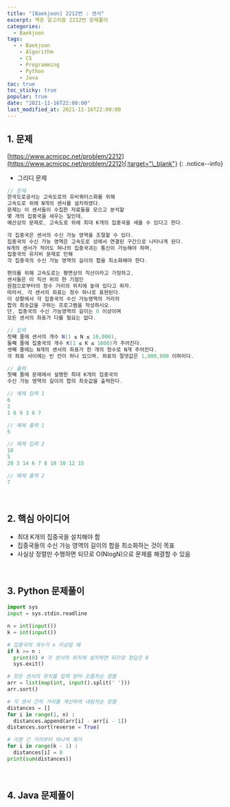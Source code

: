 ```yaml
---
title: "[Baekjoon] 2212번 : 센서"
excerpt: 백준 알고리즘 2212번 문제풀이
categories:
  - Baekjoon
tags:
  - - Baekjoon
    - Algorithm
    - CS
    - Programming
    - Python
    - Java
toc: true
toc_sticky: true
popular: true
date: "2021-11-16T22:00:00"
last_modified_at: 2021-11-16T22:00:00
---
```


## 1. 문제

[https://www.acmicpc.net/problem/2212](https://www.acmicpc.net/problem/2212){:target="\_blank"}
{: .notice--info}

- 그리디 문제

```java
// 문제
한국도로공사는 고속도로의 유비쿼터스화를 위해
고속도로 위에 N개의 센서를 설치하였다.
문제는 이 센서들이 수집한 자료들을 모으고 분석할
몇 개의 집중국을 세우는 일인데,
예산상의 문제로, 고속도로 위에 최대 K개의 집중국을 세울 수 있다고 한다.

각 집중국은 센서의 수신 가능 영역을 조절할 수 있다.
집중국의 수신 가능 영역은 고속도로 상에서 연결된 구간으로 나타나게 된다.
N개의 센서가 적어도 하나의 집중국과는 통신이 가능해야 하며,
집중국의 유지비 문제로 인해
각 집중국의 수신 가능 영역의 길이의 합을 최소화해야 한다.

편의를 위해 고속도로는 평면상의 직선이라고 가정하고,
센서들은 이 직선 위의 한 기점인
원점으로부터의 정수 거리의 위치에 놓여 있다고 하자.
따라서, 각 센서의 좌표는 정수 하나로 표현된다.
이 상황에서 각 집중국의 수신 가능영역의 거리의
합의 최솟값을 구하는 프로그램을 작성하시오.
단, 집중국의 수신 가능영역의 길이는 0 이상이며
모든 센서의 좌표가 다를 필요는 없다.

// 입력
첫째 줄에 센서의 개수 N(1 ≤ N ≤ 10,000),
둘째 줄에 집중국의 개수 K(1 ≤ K ≤ 1000)가 주어진다.
셋째 줄에는 N개의 센서의 좌표가 한 개의 정수로 N개 주어진다.
각 좌표 사이에는 빈 칸이 하나 있으며, 좌표의 절댓값은 1,000,000 이하이다.

// 출력
첫째 줄에 문제에서 설명한 최대 K개의 집중국의
수신 가능 영역의 길이의 합의 최솟값을 출력한다.

// 예제 입력 1
6
2
1 6 9 3 6 7

// 예제 출력 1
5

// 예제 입력 2
10
5
20 3 14 6 7 8 18 10 12 15

// 예제 출력 2
7
```

<br>

## 2. 핵심 아이디어

- 최대 K개의 집중국을 설치해야 함
- 집중국들의 수신 가능 영역의 길이의 합을 최소화하는 것이 목표
- 사실상 정렬만 수행하면 되므로 O(NlogN)으로 문제를 해결할 수 있음

<br>

## 3. Python 문제풀이

```python
import sys
input = sys.stdin.readline

n = int(input())
k = int(input())

# 집중국의 개수가 n 이상일 때
if k >= n :
  print(0) # 각 센서의 위치에 설치하면 되므로 정답은 0
  sys.exit()

# 모든 센서의 위치를 입력 받아 오름차순 정렬
arr = list(map(int, input().split(' ')))
arr.sort()

# 각 센서 간의 거리를 계산하여 내림차순 정렬
distances = []
for i in range(1, n) :
  distances.append(arr[i] - arr[i - 1])
distances.sort(reverse = True)

# 가장 긴 거리부터 하나씩 제거
for i in range(k - 1) :
  distances[i] = 0
print(sum(distances))
```

<br>

## 4. Java 문제풀이

```java

```
